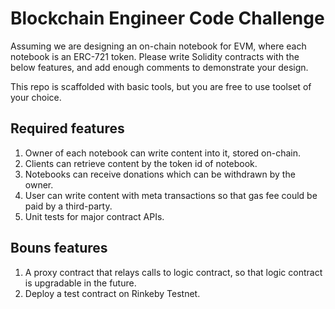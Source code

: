 # Blockchain Engineer Code Challenge

Assuming we are designing an on-chain notebook for EVM, where each notebook is an ERC-721 token. Please write Solidity contracts with the below features, and add enough comments to demonstrate your design.

This repo is scaffolded with basic tools, but you are free to use toolset of your choice.

## Required features

1. Owner of each notebook can write content into it, stored on-chain.
2. Clients can retrieve content by the token id of notebook.
3. Notebooks can receive donations which can be withdrawn by the owner.
4. User can write content with meta transactions so that gas fee could be paid by a third-party.
5. Unit tests for major contract APIs.

## Bouns features

1. A proxy contract that relays calls to logic contract, so that logic contract is upgradable in the future.
2. Deploy a test contract on Rinkeby Testnet.
